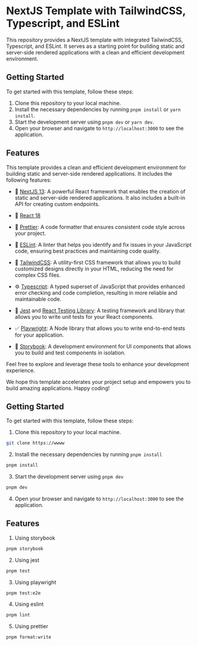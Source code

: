 # NextJS Template with TailwindCSS, Typescript, and ESLint

This repository provides a NextJS template with integrated TailwindCSS, Typescript, and ESLint. It serves as a starting point for building static and server-side rendered applications with a clean and efficient development environment.

## Getting Started

To get started with this template, follow these steps:

1. Clone this repository to your local machine.
2. Install the necessary dependencies by running `pnpm install` or `yarn install`.
3. Start the development server using `pnpm dev` or `yarn dev`.
4. Open your browser and navigate to `http://localhost:3000` to see the application.

## Features

This template provides a clean and efficient development environment for building static and server-side rendered applications. It includes the following features:

- 🚀 [NextJS 13](https://nextjs.org/blog/next-13): A powerful React framework that enables the creation of static and server-side rendered applications. It also includes a built-in API for creating custom endpoints.

- 🤖 [React 18](https://react.dev/blog/2022/03/29/react-v18) 

- 💎 [Prettier](https://prettier.io/): A code formatter that ensures consistent code style across your project.

- 🔨 [ESLint](https://eslint.org/): A linter that helps you identify and fix issues in your JavaScript code, ensuring best practices and maintaining code quality.

- 🎉 [TailwindCSS](https://tailwindcss.com/): A utility-first CSS framework that allows you to build customized designs directly in your HTML, reducing the need for complex CSS files.

- ⚙️ [Typescript](https://www.typescriptlang.org/): A typed superset of JavaScript that provides enhanced error checking and code completion, resulting in more reliable and maintainable code.

- 🦑 [Jest](https://jestjs.io/) and [React Testing Library](https://testing-library.com/docs/react-testing-library/intro/): A testing framework and library that allows you to write unit tests for your React components.

- ✅ [Playwright](https://playwright.dev/): A Node library that allows you to write end-to-end tests for your application.

- 📕 [Storybook](https://storybook.js.org/): A development environment for UI components that allows you to build and test components in isolation.


Feel free to explore and leverage these tools to enhance your development experience.

We hope this template accelerates your project setup and empowers you to build amazing applications. Happy coding!


## Getting Started

To get started with this template, follow these steps:

1. Clone this repository to your local machine.

```bash
git clone https://wwww
```

2. Install the necessary dependencies by running `pnpm install` 

```bash
pnpm install
```

3. Start the development server using `pnpm dev` 

```bash
pnpm dev
```

4. Open your browser and navigate to `http://localhost:3000` to see the application.


## Features

1. Using storybook

```bash
pnpm storybook
```

2. Using jest

```bash
pnpm test
```

3. Using playwright

```bash
pnpm test:e2e
```

4. Using eslint

```bash
pnpm lint
```

5. Using prettier

```bash
pnpm format:write
```

